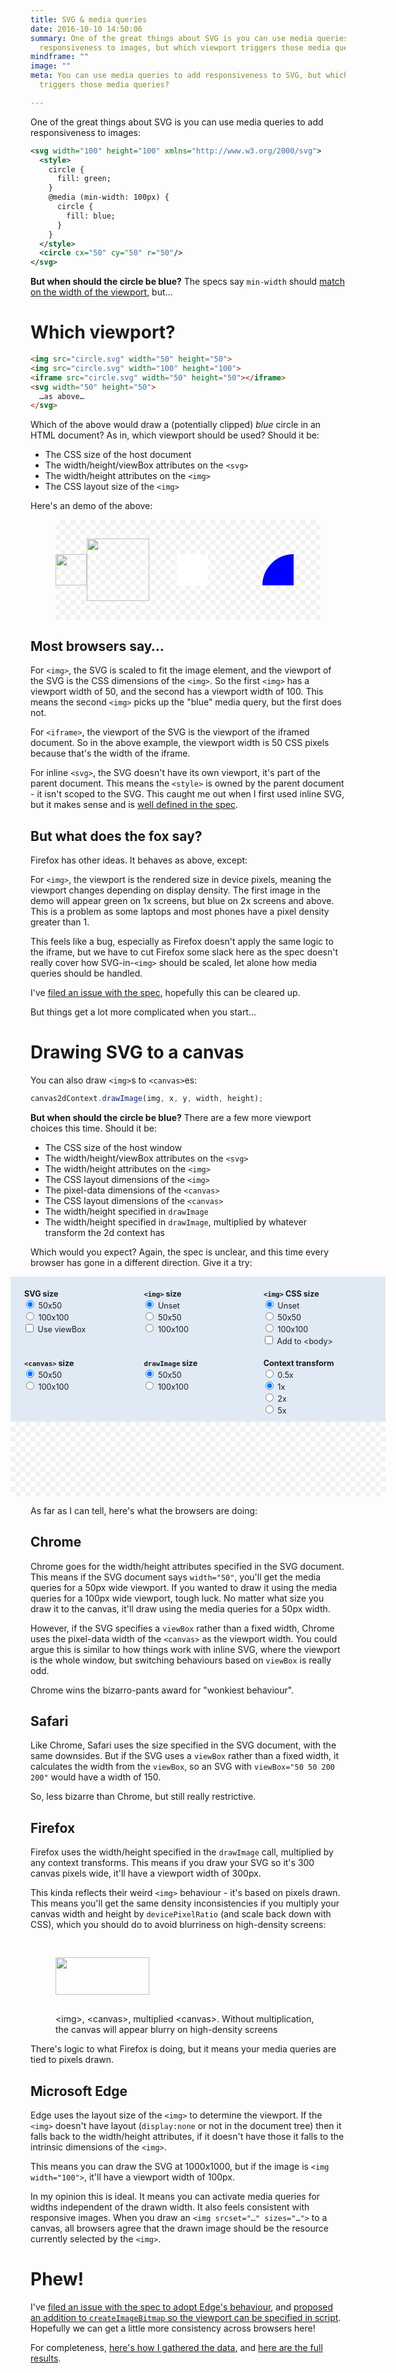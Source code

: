 ```yaml
---
title: SVG & media queries
date: 2016-10-10 14:50:06
summary: One of the great things about SVG is you can use media queries to add
  responsiveness to images, but which viewport triggers those media queries?
mindframe: ""
image: ""
meta: You can use media queries to add responsiveness to SVG, but which viewport
  triggers those media queries?

---
```


One of the great things about SVG is you can use media queries to add responsiveness to images:

```xml
<svg width="100" height="100" xmlns="http://www.w3.org/2000/svg">
  <style>
    circle {
      fill: green;
    }
    @media (min-width: 100px) {
      circle {
        fill: blue;
      }
    }
  </style>
  <circle cx="50" cy="50" r="50"/>
</svg>
```

**But when should the circle be blue?** The specs say `min-width` should [match on the width of the viewport](https://drafts.csswg.org/mediaqueries-3/#width), but…

# Which viewport?

```html
<img src="circle.svg" width="50" height="50">
<img src="circle.svg" width="100" height="100">
<iframe src="circle.svg" width="50" height="50"></iframe>
<svg width="50" height="50">
  …as above…
</svg>
```

Which of the above would draw a (potentially clipped) *blue* circle in an HTML document? As in, which viewport should be used? Should it be:

* The CSS size of the host document
* The width/height/viewBox attributes on the `<svg>`
* The width/height attributes on the `<img>`
* The CSS layout size of the `<img>`

Here's an demo of the above:

<style>
  .trans-tile {
    background: #fff url("data:image/svg+xml,%3Csvg%20xmlns%3D%22http%3A%2F%2Fwww.w3.org%2F2000%2Fsvg%22%20viewBox%3D%220%200%202%202%22%3E%3Cpath%20d%3D%22M1%202V0h1v1H0v1z%22%20fill-opacity%3D%22.05%22%2F%3E%3C%2Fsvg%3E");
    background-size: 16px 16px;
  }
  .img-row {
    display: flex;
    align-items: center;  
    padding: 30px 0;
    flex-flow: row wrap;
  }
  .full-figure iframe,
  .full-figure svg {
    display: block;
    margin: 0 auto;
    border: none;
    overflow: hidden;
  }
</style>

<figure class="full-figure trans-tile">
<div class="img-row">
<img src="/static/posts/svg-canvas-media-queries/fixed100.svg" width="50" height="50">
<img src="/static/posts/svg-canvas-media-queries/fixed100.svg" width="100" height="100">
<iframe src="/static/posts/svg-canvas-media-queries/fixed100.svg" width="50" height="50"></iframe>
<svg width="50" height="50">
  <style>
    .inline-svg-circle {
      fill: green;
    }
    @media (min-width: 100px) {
      .inline-svg-circle {
        fill: blue;
      }
    }
  </style>
  <circle class="inline-svg-circle" cx="50" cy="50" r="50"/>
</svg>
</div>
</figure>

## Most browsers say…

For `<img>`, the SVG is scaled to fit the image element, and the viewport of the SVG is the CSS dimensions of the `<img>`. So the first `<img>` has a viewport width of 50, and the second has a viewport width of 100. This means the second `<img>` picks up the "blue" media query, but the first does not.

For `<iframe>`, the viewport of the SVG is the viewport of the iframed document. So in the above example, the viewport width is 50 CSS pixels because that's the width of the iframe.

For inline `<svg>`, the SVG doesn't have its own viewport, it's part of the parent document. This means the `<style>` is owned by the parent document - it isn't scoped to the SVG. This caught me out when I first used inline SVG, but it makes sense and is [well defined in the spec](https://svgwg.org/svg2-draft/styling.html#StyleSheetsInHTMLDocuments).

## But what does the fox say?

Firefox has other ideas. It behaves as above, except:

For `<img>`, the viewport is the rendered size in device pixels, meaning the viewport changes depending on display density. The first image in the demo will appear green on 1x screens, but blue on 2x screens and above. This is a problem as some laptops and most phones have a pixel density greater than 1.

This feels like a bug, especially as Firefox doesn't apply the same logic to the iframe, but we have to cut Firefox some slack here as the spec doesn't really cover how SVG-in-`<img>` should be scaled, let alone how media queries should be handled.

I've [filed an issue with the spec](https://github.com/w3c/svgwg/issues/289), hopefully this can be cleared up.

But things get a lot more complicated when you start…

# Drawing SVG to a canvas

You can also draw `<img>`s to `<canvas>`es:

```js
canvas2dContext.drawImage(img, x, y, width, height);
```

**But when should the circle be blue?** There are a few more viewport choices this time. Should it be:

* The CSS size of the host window
* The width/height/viewBox attributes on the `<svg>`
* The width/height attributes on the `<img>`
* The CSS layout dimensions of the `<img>`
* The pixel-data dimensions of the `<canvas>`
* The CSS layout dimensions of the `<canvas>`
* The width/height specified in `drawImage`
* The width/height specified in `drawImage`, multiplied by whatever transform the 2d context has

Which would you expect? Again, the spec is unclear, and this time every browser has gone in a different direction. Give it a try:

<style>
  .svg-test-form {
    font-size: 0.9em;
    margin: 0 -20px;
  }

  @media (min-width: 530px) {
    .svg-test-form {
      margin: 0 -64px 0 -32px;
    }  
  }

  .svg-test-output {
    height: 100px;
    display: flex;
    justify-content: center;
    align-items: center;
    padding: 10px 0;
    margin-bottom: 10px;
    overflow: hidden;
  }

  .svg-test-output canvas {
    display: block;
    outline: 1px solid rgba(0,0,0,0.2);
  }

  .svg-test-form .fields {
    display: flex;
    flex-flow: row wrap;
    background: #e0eaf5;
    padding: 10px 0 0 20px;
  }

  .svg-test-form fieldset {
    border: none;
    padding: 0;
    margin: 10px 0;
    min-width: 50%;
  }

  @media (min-width: 500px) {
    .svg-test-form fieldset {
      min-width: 33%;
    }  
  }

  .svg-test-form legend {
    font-size: 1em;
    font-weight: bold;
  }
</style>
<form class="svg-test-form">
  <div class="fields">
    <fieldset>
      <legend>SVG size</legend>
      <div><label><input type="radio" name="img-type" value="50" checked> 50x50</label></div>
      <div><label><input type="radio" name="img-type" value="100"> 100x100</label></div>
      <div><label><input type="checkbox" name="use-viewbox"> Use viewBox</label></div>
    </fieldset>
    <fieldset>
      <legend><code>&lt;img&gt;</code> size</legend>
      <div><label><input type="radio" name="img-size" value="0" checked> Unset</label></div>
      <div><label><input type="radio" name="img-size" value="50"> 50x50</label></div>
      <div><label><input type="radio" name="img-size" value="100"> 100x100</label></div>
    </fieldset>
    <fieldset>
      <legend><code>&lt;img&gt;</code> CSS size</legend>
      <div><label><input type="radio" name="img-css-size" value="0" checked> Unset</label></div>
      <div><label><input type="radio" name="img-css-size" value="50"> 50x50</label></div>
      <div><label><input type="radio" name="img-css-size" value="100"> 100x100</label></div>
      <div><label><input type="checkbox" name="add-to-dom"> Add to &lt;body&gt;</label></div>
    </fieldset>
    <fieldset>
      <legend><code>&lt;canvas&gt;</code> size</legend>
      <div><label><input type="radio" name="canvas-size" value="50" checked> 50x50</label></div>
      <div><label><input type="radio" name="canvas-size" value="100"> 100x100</label></div>
    </fieldset>
    <fieldset>
      <legend><code>drawImage</code> size</legend>
      <div><label><input type="radio" name="drawimage-size" value="50" checked> 50x50</label></div>
      <div><label><input type="radio" name="drawimage-size" value="100"> 100x100</label></div>
    </fieldset>
    <fieldset>
      <legend>Context transform</legend>
      <div><label><input type="radio" name="context-transform" value="0.5"> 0.5x</label></div>
      <div><label><input type="radio" name="context-transform" value="1" checked> 1x</label></div>
      <div><label><input type="radio" name="context-transform" value="2"> 2x</label></div>
      <div><label><input type="radio" name="context-transform" value="5"> 5x</label></div>
    </fieldset>
  </div>
  <div class="svg-test-output trans-tile"></div>
</form>
<script>
function loadImg(url, width, height) {
  return new Promise(function(resolve, reject) {
    var img = new Image();
    
    if (width) {
      img.width = width;
    }
    
    if (height) {
      img.height = height;
    }
    
    img.src = url;
    img.onload = function() {
      resolve(img);
    };
    img.onerror = function() {
      reject(Error('Image load failed'))
    };
  });
}

(function() {
  var svgImgs = {
    fixed50: '/static/posts/svg-canvas-media-queries/fixed50.svg',
    fixed100: '/static/posts/svg-canvas-media-queries/fixed100.svg',
    viewbox50: '/static/posts/svg-canvas-media-queries/viewbox50.svg',
    viewbox100: '/static/posts/svg-canvas-media-queries/viewbox100.svg',
  };

  function createCanvas(width, height) {
    var canvas = document.createElement('canvas');
    canvas.width = width;
    canvas.height = height;
    return canvas;
  }

  function drawImgOnCanvas(canvas, img, width, height, scale) {
    var context = canvas.getContext('2d');
    context.scale(scale, scale);
    context.drawImage(img, 0, 0, width, height);
  }

  var svgTestForm = document.querySelector('.svg-test-form');
  var svgTestOutput = document.querySelector('.svg-test-output');

  function processForm() {
    var svgSize = svgTestForm.querySelector('[name=img-type]:checked').value;
    var imgSize = Number(svgTestForm.querySelector('[name=img-size]:checked').value);
    var imgCssSize = Number(svgTestForm.querySelector('[name=img-css-size]:checked').value);
    var addImgToDom = !!svgTestForm.querySelector('[name=add-to-dom]:checked');
    var useViewbox = !!svgTestForm.querySelector('[name=use-viewbox]:checked');
    var canvasSize = Number(svgTestForm.querySelector('[name=canvas-size]:checked').value);
    var drawImageSize = Number(svgTestForm.querySelector('[name=drawimage-size]:checked').value);
    var contextTransform = Number(svgTestForm.querySelector('[name=context-transform]:checked').value);
    var imgUrl;

    if (useViewbox) {
      imgUrl = svgImgs['viewbox' + svgSize];
    }
    else {
      imgUrl = svgImgs['fixed' + svgSize];
    }
    
    svgTestOutput.innerHTML = '';
    
    loadImg(imgUrl, imgSize, imgSize).then(img => {
      var el = img;
      
      if (imgCssSize) {
        img.style.width = img.style.height = imgCssSize + 'px';
      }
      
      if (addImgToDom) {
        document.body.appendChild(img);
      }
      
      el = createCanvas(canvasSize, canvasSize);
      drawImgOnCanvas(el, img, drawImageSize, drawImageSize, contextTransform);
      
      if (addImgToDom) {
        document.body.removeChild(img);
      }
      
      svgTestOutput.appendChild(el);
    });
  }

  processForm();

  svgTestForm.addEventListener('change', function() {
    processForm();
  });
}());
</script>

As far as I can tell, here's what the browsers are doing:

## Chrome

Chrome goes for the width/height attributes specified in the SVG document. This means if the SVG document says `width="50"`, you'll get the media queries for a 50px wide viewport. If you wanted to draw it using the media queries for a 100px wide viewport, tough luck. No matter what size you draw it to the canvas, it'll draw using the media queries for a 50px width.

However, if the SVG specifies a `viewBox` rather than a fixed width, Chrome uses the pixel-data width of the `<canvas>` as the viewport width. You could argue this is similar to how things work with inline SVG, where the viewport is the whole window, but switching behaviours based on `viewBox` is really odd.

Chrome wins the bizarro-pants award for "wonkiest behaviour".

## Safari

Like Chrome, Safari uses the size specified in the SVG document, with the same downsides. But if the SVG uses a `viewBox` rather than a fixed width, it calculates the width from the `viewBox`, so an SVG with `viewBox="50 50 200 200"` would have a width of 150.

So, less bizarre than Chrome, but still really restrictive.

## Firefox

Firefox uses the width/height specified in the `drawImage` call, multiplied by any context transforms. This means if you draw your SVG so it's 300 canvas pixels wide, it'll have a viewport width of 300px.

This kinda reflects their weird `<img>` behaviour - it's based on pixels drawn. This means you'll get the same density inconsistencies if you multiply your canvas width and height by `devicePixelRatio` (and scale back down with CSS), which you should do to avoid blurriness on high-density screens:

<style>
  .text-canvas,
  .text-canvas-sharp {
    display: block;
    margin: 0 auto;
  }
</style>

<figure class="full-figure">
<div class="img-row">
<img class="text-image" src="/static/posts/svg-canvas-media-queries/text.svg" width="150" height="60">
<canvas width="150" height="60" class="text-canvas"></canvas>
<canvas width="150" height="60" class="text-canvas-sharp"></canvas>
</div>
<figcaption>&lt;img&gt;, &lt;canvas&gt;, multiplied &lt;canvas&gt;. Without multiplication, the canvas will appear blurry on high-density screens</figcaption>
</figure>

<script>
(function() {
  loadImg('/static/posts/svg-canvas-media-queries/text.svg').then(function(img) {
    var canvas = document.querySelector('.text-canvas');
    var context = canvas.getContext('2d');
    context.drawImage(img, 0, 0);
  });
  loadImg('/static/posts/svg-canvas-media-queries/text.svg').then(function(img) {
    var canvas = document.querySelector('.text-canvas-sharp');
    canvas.style.width = canvas.width + 'px';
    canvas.style.height = canvas.height + 'px';
    canvas.width = canvas.width * devicePixelRatio;
    canvas.height = canvas.height * devicePixelRatio;
    var context = canvas.getContext('2d');
    context.drawImage(img, 0, 0, canvas.width, canvas.height);
  });
}());
</script>

There's logic to what Firefox is doing, but it means your media queries are tied to pixels drawn.

## Microsoft Edge

Edge uses the layout size of the `<img>` to determine the viewport. If the `<img>` doesn't have layout (`display:none` or not in the document tree) then it falls back to the width/height attributes, if it doesn't have those it falls to the intrinsic dimensions of the `<img>`.

This means you can draw the SVG at 1000x1000, but if the image is `<img width="100">`, it'll have a viewport width of 100px.

In my opinion this is ideal. It means you can activate media queries for widths independent of the drawn width. It also feels consistent with responsive images. When you draw an `<img srcset="…" sizes="…">` to a canvas, all browsers agree that the drawn image should be the resource currently selected by the `<img>`.

# Phew!

I've [filed an issue with the spec to adopt Edge's behaviour](https://github.com/whatwg/html/issues/1880), and [proposed an addition to `createImageBitmap` so the viewport can be specified in script](https://github.com/whatwg/html/issues/1881). Hopefully we can get a little more consistency across browsers here!

For completeness, [here's how I gathered the data](http://jsbin.com/gefaju/2/edit?js,output), and [here are the full results](https://docs.google.com/spreadsheets/d/15IkG42KrEWgv_FbrgfGBSM_PYRi22Vj_uGrcp4LxyMU/edit#gid=0).
